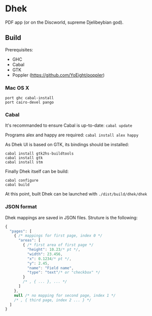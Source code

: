 # Dhek

PDF app (or on the Discworld, supreme Djelibeybian god).

## Build

Prerequisites:
- GHC
- Cabal
- GTK
- Poppler (https://github.com/YoEight/poppler)

### Mac OS X

```
port ghc cabal-install
port cairo-devel pango
```

### Cabal

It's recommanded to ensure Cabal is up-to-date: `cabal update`

Programs alex and happy are required: `cabal install alex happy`

As Dhek UI is based on GTK, its bindings should be installed:
```
cabal install gtk2hs-buildtools
cabal install gtk
cabal install stm
```

Finally Dhek itself can be build:
```
cabal configure
cabal build
```

At this point, built Dhek can be launched with `./dist/build/dhek/dhek`

### JSON format

Dhek mappings are saved in JSON files. Struture is the following:

```javascript
{
  "pages": [
    { /* mappings for first page, index 0 */
      "areas": [
        { /* first area of first page */
          "height": 10.23/* pt */,
          "width": 23.456,
          "x": 0.1234/* pt */,
          "y": 2.45,
          "name": "Field name",
          "type": "text"/* or "checkbox" */
        }
        /* , { ... }, ... */
      ]
    },
    null /* no mapping for second page, index 1 */
    /* , { third page, index 2 ... } */
  ]
}
```